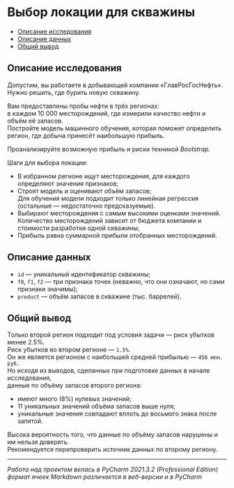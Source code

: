 # Выбор локации для скважины
  * [Описание исследования](#Описание-исследования)
  * [Описание данных](#Описание-данных)
  * [Общий вывод](#Общий-вывод)
## Описание исследования
Допустим, вы работаете в добывающей компании «ГлавРосГосНефть».<br>
Нужно решить, где бурить новую скважину.

Вам предоставлены пробы нефти в трёх регионах:<br>
в каждом 10 000 месторождений, где измерили качество нефти и объём её запасов.<br>
Постройте модель машинного обучения, 
которая поможет определить регион, где добыча принесёт наибольшую прибыль.<br>

Проанализируйте возможную прибыль и риски техникой *Bootstrap.*

Шаги для выбора локации:
- В избранном регионе ищут месторождения, для каждого определяют значения признаков;
- Строят модель и оценивают объём запасов;<br>
  Для обучения модели подходит только линейная регрессия (остальные — недостаточно предсказуемые).
- Выбирают месторождения с самым высокими оценками значений.<br>
  Количество месторождений зависит от бюджета компании и стоимости разработки одной скважины;
- Прибыль равна суммарной прибыли отобранных месторождений.
## Описание данных
* `id` — уникальный идентификатор скважины;
* `f0`, `f1`, `f2` — три признака точек (неважно, что они означают, но сами признаки значимы);
* `product` — объём запасов в скважине (тыс. баррелей).
## Общий вывод
Только второй регион подходит под условия задачи — риск убытков менее 2.5%.<br>
Риск убытков во втором регионе — `1.5%`.<br>
Он же является регионом с наибольшей средней прибылью — `456 млн. руб.`<br>
Но исходя из выводов, сделанных при подготовке данных в начале исследования,<br>
данные по объёму запасов второго региона:
  - имеют много (8%) нулевых значений;
  - 11 уникальных значений объёма запасов выше нуля;
  - уникальные значения совпадают вплоть до восьмого знака после запятой.<br>
  
Высока вероятность того, что данные по объёму запасов нарушены и им нельзя доверять.<br>
Рекомендуется перепроверить источник данных по второму региону.<br>
***
_Работа над проектом велась в PyCharm 2021.3.2 (Professional Edition)_<br>
_формат ячеек Markdown различается в веб-версии и в PyCharm_